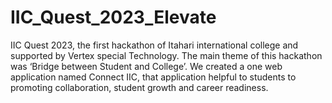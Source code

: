 # IIC_Quest_2023_Elevate
IIC Quest 2023, the first hackathon of Itahari international college and supported by Vertex special Technology. The main theme of this hackathon was ‘Bridge between Student and College’. We created a one web application named Connect IIC, that application helpful to students to promoting collaboration, student growth and career readiness.  

